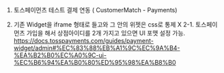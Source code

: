 1. 토스페이먼츠 테스트 결제 연동 ( CustomerMatch - Payments)

2. 기존 Widget을 iframe 형태로 들고와 그 안의 위젯은 css로 통제 X
   2-1. 토스페이먼츠 가입을 해서 상점아이디를 2개 가지고 있으면 UI 포맷 설정 가능.
   https://docs.tosspayments.com/guides/payment-widget/admin#%EC%83%88%EB%A1%9C%EC%9A%B4-%EA%B2%B0%EC%A0%9C-ui-%EC%B6%94%EA%B0%80%ED%95%98%EA%B8%B0

